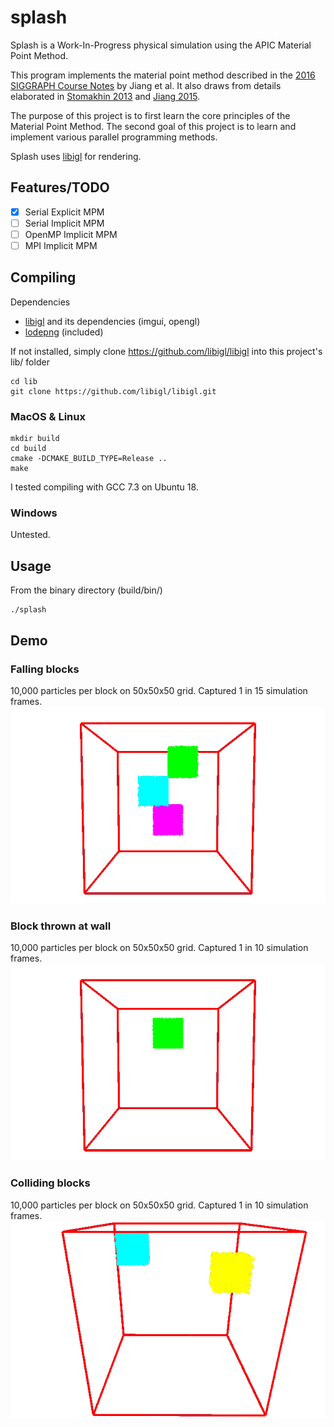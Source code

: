 # splash
Splash is a Work-In-Progress physical simulation using the APIC Material Point Method. 

This program implements the material point method described in the [2016 SIGGRAPH Course Notes](https://www.seas.upenn.edu/~cffjiang/research/mpmcourse/mpmcourse.pdf) by Jiang  et al.
It also draws from details elaborated in [Stomakhin 2013](http://alexey.stomakhin.com/research/snow.html) and [Jiang 2015](https://www.seas.upenn.edu/~cffjiang/research/apic/paper.pdf).

The purpose of this project is to first learn the core principles of the Material Point Method. 
The second goal of this project is to learn and implement various parallel programming methods. 

Splash uses [libigl](https://libigl.github.io/) for rendering.

## Features/TODO
* [x] Serial Explicit MPM
* [ ] Serial Implicit MPM
* [ ] OpenMP Implicit MPM
* [ ] MPI Implicit MPM

## Compiling
Dependencies
- [libigl](https://libigl.github.io/) and its dependencies (imgui, opengl)
- [lodepng](https://github.com/lvandeve/lodepng) (included)

If not installed, simply clone https://github.com/libigl/libigl into this project's lib/ folder
```
cd lib
git clone https://github.com/libigl/libigl.git
```

### MacOS & Linux
```
mkdir build
cd build
cmake -DCMAKE_BUILD_TYPE=Release ..
make
```
I tested compiling with GCC 7.3 on Ubuntu 18.

### Windows
Untested. 

## Usage
From the binary directory (build/bin/)
```
./splash
```

## Demo

### Falling blocks
10,000 particles per block on 50x50x50 grid. Captured 1 in 15 simulation frames.
![](image/fall.gif)

### Block thrown at wall
10,000 particles per block on 50x50x50 grid. Captured 1 in 10 simulation frames.
![](image/wall.gif)

### Colliding blocks
10,000 particles per block on 50x50x50 grid. Captured 1 in 10 simulation frames.
![](image/collide.gif)
